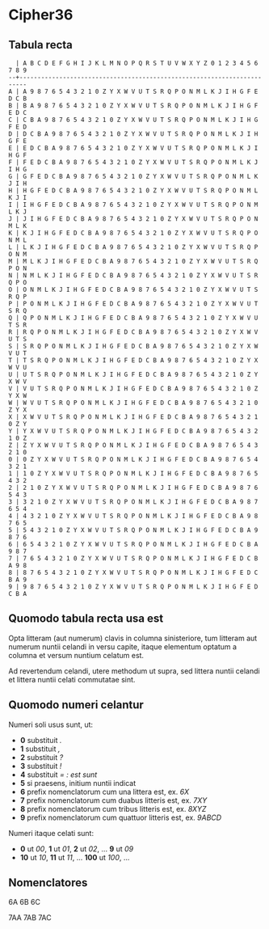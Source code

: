 Cipher36
========

Tabula recta
------------

```text
  | A B C D E F G H I J K L M N O P Q R S T U V W X Y Z 0 1 2 3 4 5 6 7 8 9
--+------------------------------------------------------------------------
A | A 9 8 7 6 5 4 3 2 1 0 Z Y X W V U T S R Q P O N M L K J I H G F E D C B
B | B A 9 8 7 6 5 4 3 2 1 0 Z Y X W V U T S R Q P O N M L K J I H G F E D C
C | C B A 9 8 7 6 5 4 3 2 1 0 Z Y X W V U T S R Q P O N M L K J I H G F E D
D | D C B A 9 8 7 6 5 4 3 2 1 0 Z Y X W V U T S R Q P O N M L K J I H G F E
E | E D C B A 9 8 7 6 5 4 3 2 1 0 Z Y X W V U T S R Q P O N M L K J I H G F
F | F E D C B A 9 8 7 6 5 4 3 2 1 0 Z Y X W V U T S R Q P O N M L K J I H G
G | G F E D C B A 9 8 7 6 5 4 3 2 1 0 Z Y X W V U T S R Q P O N M L K J I H
H | H G F E D C B A 9 8 7 6 5 4 3 2 1 0 Z Y X W V U T S R Q P O N M L K J I
I | I H G F E D C B A 9 8 7 6 5 4 3 2 1 0 Z Y X W V U T S R Q P O N M L K J
J | J I H G F E D C B A 9 8 7 6 5 4 3 2 1 0 Z Y X W V U T S R Q P O N M L K
K | K J I H G F E D C B A 9 8 7 6 5 4 3 2 1 0 Z Y X W V U T S R Q P O N M L
L | L K J I H G F E D C B A 9 8 7 6 5 4 3 2 1 0 Z Y X W V U T S R Q P O N M
M | M L K J I H G F E D C B A 9 8 7 6 5 4 3 2 1 0 Z Y X W V U T S R Q P O N
N | N M L K J I H G F E D C B A 9 8 7 6 5 4 3 2 1 0 Z Y X W V U T S R Q P O
O | O N M L K J I H G F E D C B A 9 8 7 6 5 4 3 2 1 0 Z Y X W V U T S R Q P
P | P O N M L K J I H G F E D C B A 9 8 7 6 5 4 3 2 1 0 Z Y X W V U T S R Q
Q | Q P O N M L K J I H G F E D C B A 9 8 7 6 5 4 3 2 1 0 Z Y X W V U T S R
R | R Q P O N M L K J I H G F E D C B A 9 8 7 6 5 4 3 2 1 0 Z Y X W V U T S
S | S R Q P O N M L K J I H G F E D C B A 9 8 7 6 5 4 3 2 1 0 Z Y X W V U T
T | T S R Q P O N M L K J I H G F E D C B A 9 8 7 6 5 4 3 2 1 0 Z Y X W V U
U | U T S R Q P O N M L K J I H G F E D C B A 9 8 7 6 5 4 3 2 1 0 Z Y X W V
V | V U T S R Q P O N M L K J I H G F E D C B A 9 8 7 6 5 4 3 2 1 0 Z Y X W
W | W V U T S R Q P O N M L K J I H G F E D C B A 9 8 7 6 5 4 3 2 1 0 Z Y X
X | X W V U T S R Q P O N M L K J I H G F E D C B A 9 8 7 6 5 4 3 2 1 0 Z Y
Y | Y X W V U T S R Q P O N M L K J I H G F E D C B A 9 8 7 6 5 4 3 2 1 0 Z
Z | Z Y X W V U T S R Q P O N M L K J I H G F E D C B A 9 8 7 6 5 4 3 2 1 0
0 | 0 Z Y X W V U T S R Q P O N M L K J I H G F E D C B A 9 8 7 6 5 4 3 2 1
1 | 1 0 Z Y X W V U T S R Q P O N M L K J I H G F E D C B A 9 8 7 6 5 4 3 2
2 | 2 1 0 Z Y X W V U T S R Q P O N M L K J I H G F E D C B A 9 8 7 6 5 4 3
3 | 3 2 1 0 Z Y X W V U T S R Q P O N M L K J I H G F E D C B A 9 8 7 6 5 4
4 | 4 3 2 1 0 Z Y X W V U T S R Q P O N M L K J I H G F E D C B A 9 8 7 6 5
5 | 5 4 3 2 1 0 Z Y X W V U T S R Q P O N M L K J I H G F E D C B A 9 8 7 6
6 | 6 5 4 3 2 1 0 Z Y X W V U T S R Q P O N M L K J I H G F E D C B A 9 8 7
7 | 7 6 5 4 3 2 1 0 Z Y X W V U T S R Q P O N M L K J I H G F E D C B A 9 8
8 | 8 7 6 5 4 3 2 1 0 Z Y X W V U T S R Q P O N M L K J I H G F E D C B A 9
9 | 9 8 7 6 5 4 3 2 1 0 Z Y X W V U T S R Q P O N M L K J I H G F E D C B A
```

Quomodo tabula recta usa est
----------------------------

Opta litteram (aut numerum) clavis in columna sinisteriore, tum litteram aut
numerum nuntii celandi in versu capite, itaque elementum optatum a columna et
versum nuntium celatum est.

Ad revertendum celandi, utere methodum ut supra, sed littera nuntii celandi et
littera nuntii celati commutatae sint.

Quomodo numeri celantur
-----------------------

Numeri soli usus sunt, ut:

- **0** substituit *.*
- **1** substituit *,*
- **2** substituit *?*
- **3** substituit *!*
- **4** substituit *=* *:* *est* *sunt*
- **5** si praesens, initium nuntii indicat
- **6** prefix nomenclatorum cum una littera est, ex. *6X*
- **7** prefix nomenclatorum cum duabus litteris est, ex. *7XY*
- **8** prefix nomenclatorum cum tribus litteris est, ex. *8XYZ*
- **9** prefix nomenclatorum cum quattuor litteris est, ex. *9ABCD*

Numeri itaque celati sunt:

- **0** ut *00*, **1** ut *01*, **2** ut *02*, ... **9** ut *09*
- **10** ut *10*, **11** ut *11*, ... **100** ut *100*, ...

Nomenclatores
-------------

6A
6B
6C

7AA
7AB
7AC
